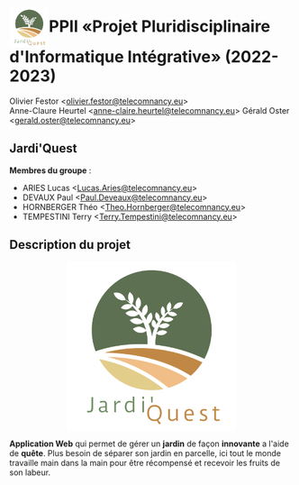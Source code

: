 # <img title="Jardi'Quest logo" alt="Logo de jardi'quest" src="./.res-readme/Jardi'Quest.svg" style="height: 70px; width: 70px; vertical-align: middle">PPII «Projet Pluridisciplinaire d'Informatique Intégrative» (2022-2023) 

Olivier Festor <<olivier.festor@telecomnancy.eu>>  
Anne-Claure Heurtel <<anne-claire.heurtel@telecomnancy.eu>>
Gérald Oster <<gerald.oster@telecomnancy.eu>>  


## Jardi'Quest

**Membres du groupe** :
- ARIES Lucas <<Lucas.Aries@telecomnancy.eu>>
- DEVAUX Paul <<Paul.Deveaux@telecomnancy.eu>>
- HORNBERGER Théo <<Theo.Hornberger@telecomnancy.eu>>
- TEMPESTINI Terry <<Terry.Tempestini@telecomnancy.eu>>

## Description du projet

<img title="Jardi'Quest logo" alt="Logo de jardi'quest" src="./.res-readme/Jardi'Quest.svg" style="height: 300px; width: 300px; margin: auto; display: block">

**Application Web** qui permet de gérer un **jardin** de façon **innovante** a l'aide de **quête**.
Plus besoin de séparer son jardin en parcelle, ici tout le monde travaille main dans la main pour être récompensé et recevoir les fruits de son labeur.

